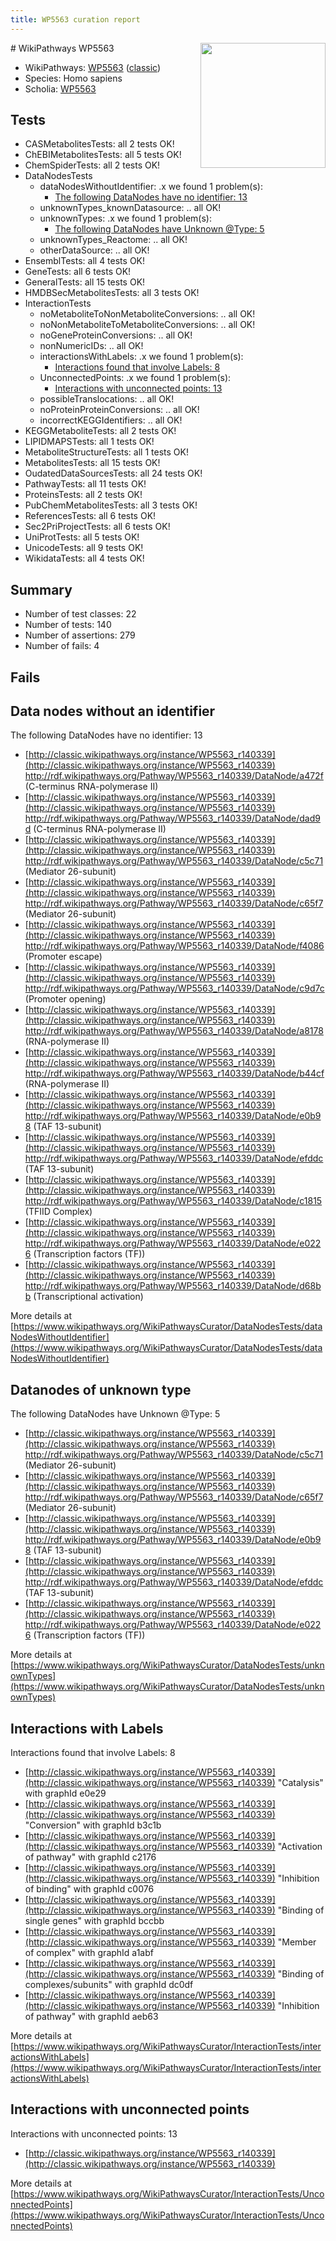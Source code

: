 ```yaml
---
title: WP5563 curation report
---
```


<img style="float: right; width: 200px" src="https://upload.wikimedia.org/wikipedia/commons/thumb/8/83/Wplogo_with_text_500.png/640px-Wplogo_with_text_500.png" />
# WikiPathways WP5563

* WikiPathways: [WP5563](https://wikipathways.org/pathways/WP5563) ([classic](https://classic.wikipathways.org/instance/WP5563))
* Species: Homo sapiens
* Scholia: [WP5563](https://scholia.toolforge.org/wikipathways/WP5563)
## Tests
* CASMetabolitesTests: all 2 tests OK!
* ChEBIMetabolitesTests: all 5 tests OK!
* ChemSpiderTests: all 2 tests OK!
* DataNodesTests
    * dataNodesWithoutIdentifier: .x we found 1 problem(s):
        * [The following DataNodes have no identifier: 13](#8792c493)
    * unknownTypes_knownDatasource: .. all OK!
    * unknownTypes: .x we found 1 problem(s):
        * [The following DataNodes have Unknown @Type: 5](#839973e3)
    * unknownTypes_Reactome: .. all OK!
    * otherDataSource: .. all OK!
* EnsemblTests: all 4 tests OK!
* GeneTests: all 6 tests OK!
* GeneralTests: all 15 tests OK!
* HMDBSecMetabolitesTests: all 3 tests OK!
* InteractionTests
    * noMetaboliteToNonMetaboliteConversions: .. all OK!
    * noNonMetaboliteToMetaboliteConversions: .. all OK!
    * noGeneProteinConversions: .. all OK!
    * nonNumericIDs: .. all OK!
    * interactionsWithLabels: .x we found 1 problem(s):
        * [Interactions found that involve Labels: 8](#630d267f)
    * UnconnectedPoints: .x we found 1 problem(s):
        * [Interactions with unconnected points: 13](#7f1d407a)
    * possibleTranslocations: .. all OK!
    * noProteinProteinConversions: .. all OK!
    * incorrectKEGGIdentifiers: .. all OK!
* KEGGMetaboliteTests: all 2 tests OK!
* LIPIDMAPSTests: all 1 tests OK!
* MetaboliteStructureTests: all 1 tests OK!
* MetabolitesTests: all 15 tests OK!
* OudatedDataSourcesTests: all 24 tests OK!
* PathwayTests: all 11 tests OK!
* ProteinsTests: all 2 tests OK!
* PubChemMetabolitesTests: all 3 tests OK!
* ReferencesTests: all 6 tests OK!
* Sec2PriProjectTests: all 6 tests OK!
* UniProtTests: all 5 tests OK!
* UnicodeTests: all 9 tests OK!
* WikidataTests: all 4 tests OK!


## Summary

* Number of test classes: 22
* Number of tests: 140
* Number of assertions: 279
* Number of fails: 4

## Fails

<a name="8792c493" />

## Data nodes without an identifier

The following DataNodes have no identifier: 13

* [http://classic.wikipathways.org/instance/WP5563_r140339](http://classic.wikipathways.org/instance/WP5563_r140339) http://rdf.wikipathways.org/Pathway/WP5563_r140339/DataNode/a472f (C-terminus RNA-polymerase II)
* [http://classic.wikipathways.org/instance/WP5563_r140339](http://classic.wikipathways.org/instance/WP5563_r140339) http://rdf.wikipathways.org/Pathway/WP5563_r140339/DataNode/dad9d (C-terminus RNA-polymerase II)
* [http://classic.wikipathways.org/instance/WP5563_r140339](http://classic.wikipathways.org/instance/WP5563_r140339) http://rdf.wikipathways.org/Pathway/WP5563_r140339/DataNode/c5c71 (Mediator 26-subunit)
* [http://classic.wikipathways.org/instance/WP5563_r140339](http://classic.wikipathways.org/instance/WP5563_r140339) http://rdf.wikipathways.org/Pathway/WP5563_r140339/DataNode/c65f7 (Mediator 26-subunit)
* [http://classic.wikipathways.org/instance/WP5563_r140339](http://classic.wikipathways.org/instance/WP5563_r140339) http://rdf.wikipathways.org/Pathway/WP5563_r140339/DataNode/f4086 (Promoter escape)
* [http://classic.wikipathways.org/instance/WP5563_r140339](http://classic.wikipathways.org/instance/WP5563_r140339) http://rdf.wikipathways.org/Pathway/WP5563_r140339/DataNode/c9d7c (Promoter opening)
* [http://classic.wikipathways.org/instance/WP5563_r140339](http://classic.wikipathways.org/instance/WP5563_r140339) http://rdf.wikipathways.org/Pathway/WP5563_r140339/DataNode/a8178 (RNA-polymerase II)
* [http://classic.wikipathways.org/instance/WP5563_r140339](http://classic.wikipathways.org/instance/WP5563_r140339) http://rdf.wikipathways.org/Pathway/WP5563_r140339/DataNode/b44cf (RNA-polymerase II)
* [http://classic.wikipathways.org/instance/WP5563_r140339](http://classic.wikipathways.org/instance/WP5563_r140339) http://rdf.wikipathways.org/Pathway/WP5563_r140339/DataNode/e0b98 (TAF 13-subunit)
* [http://classic.wikipathways.org/instance/WP5563_r140339](http://classic.wikipathways.org/instance/WP5563_r140339) http://rdf.wikipathways.org/Pathway/WP5563_r140339/DataNode/efddc (TAF 13-subunit)
* [http://classic.wikipathways.org/instance/WP5563_r140339](http://classic.wikipathways.org/instance/WP5563_r140339) http://rdf.wikipathways.org/Pathway/WP5563_r140339/DataNode/c1815 (TFIID Complex)
* [http://classic.wikipathways.org/instance/WP5563_r140339](http://classic.wikipathways.org/instance/WP5563_r140339) http://rdf.wikipathways.org/Pathway/WP5563_r140339/DataNode/e0226 (Transcription factors (TF))
* [http://classic.wikipathways.org/instance/WP5563_r140339](http://classic.wikipathways.org/instance/WP5563_r140339) http://rdf.wikipathways.org/Pathway/WP5563_r140339/DataNode/d68bb (Transcriptional activation)


More details at [https://www.wikipathways.org/WikiPathwaysCurator/DataNodesTests/dataNodesWithoutIdentifier](https://www.wikipathways.org/WikiPathwaysCurator/DataNodesTests/dataNodesWithoutIdentifier)

<a name="839973e3" />

## Datanodes of unknown type

The following DataNodes have Unknown @Type: 5

* [http://classic.wikipathways.org/instance/WP5563_r140339](http://classic.wikipathways.org/instance/WP5563_r140339) http://rdf.wikipathways.org/Pathway/WP5563_r140339/DataNode/c5c71 (Mediator 26-subunit)
* [http://classic.wikipathways.org/instance/WP5563_r140339](http://classic.wikipathways.org/instance/WP5563_r140339) http://rdf.wikipathways.org/Pathway/WP5563_r140339/DataNode/c65f7 (Mediator 26-subunit)
* [http://classic.wikipathways.org/instance/WP5563_r140339](http://classic.wikipathways.org/instance/WP5563_r140339) http://rdf.wikipathways.org/Pathway/WP5563_r140339/DataNode/e0b98 (TAF 13-subunit)
* [http://classic.wikipathways.org/instance/WP5563_r140339](http://classic.wikipathways.org/instance/WP5563_r140339) http://rdf.wikipathways.org/Pathway/WP5563_r140339/DataNode/efddc (TAF 13-subunit)
* [http://classic.wikipathways.org/instance/WP5563_r140339](http://classic.wikipathways.org/instance/WP5563_r140339) http://rdf.wikipathways.org/Pathway/WP5563_r140339/DataNode/e0226 (Transcription factors (TF))


More details at [https://www.wikipathways.org/WikiPathwaysCurator/DataNodesTests/unknownTypes](https://www.wikipathways.org/WikiPathwaysCurator/DataNodesTests/unknownTypes)

<a name="630d267f" />

## Interactions with Labels

Interactions found that involve Labels: 8

* [http://classic.wikipathways.org/instance/WP5563_r140339](http://classic.wikipathways.org/instance/WP5563_r140339) "Catalysis" with graphId e0e29
* [http://classic.wikipathways.org/instance/WP5563_r140339](http://classic.wikipathways.org/instance/WP5563_r140339) "Conversion" with graphId b3c1b
* [http://classic.wikipathways.org/instance/WP5563_r140339](http://classic.wikipathways.org/instance/WP5563_r140339) "Activation of pathway" with graphId c2176
* [http://classic.wikipathways.org/instance/WP5563_r140339](http://classic.wikipathways.org/instance/WP5563_r140339) "Inhibition of binding" with graphId c0076
* [http://classic.wikipathways.org/instance/WP5563_r140339](http://classic.wikipathways.org/instance/WP5563_r140339) "Binding of single genes" with graphId bccbb
* [http://classic.wikipathways.org/instance/WP5563_r140339](http://classic.wikipathways.org/instance/WP5563_r140339) "Member of complex" with graphId a1abf
* [http://classic.wikipathways.org/instance/WP5563_r140339](http://classic.wikipathways.org/instance/WP5563_r140339) "Binding of complexes/subunits" with graphId dc0df
* [http://classic.wikipathways.org/instance/WP5563_r140339](http://classic.wikipathways.org/instance/WP5563_r140339) "Inhibition of pathway" with graphId aeb63


More details at [https://www.wikipathways.org/WikiPathwaysCurator/InteractionTests/interactionsWithLabels](https://www.wikipathways.org/WikiPathwaysCurator/InteractionTests/interactionsWithLabels)

<a name="7f1d407a" />

## Interactions with unconnected points

Interactions with unconnected points: 13

* [http://classic.wikipathways.org/instance/WP5563_r140339](http://classic.wikipathways.org/instance/WP5563_r140339)


More details at [https://www.wikipathways.org/WikiPathwaysCurator/InteractionTests/UnconnectedPoints](https://www.wikipathways.org/WikiPathwaysCurator/InteractionTests/UnconnectedPoints)

